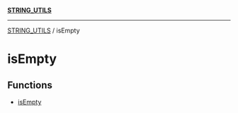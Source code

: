 [**STRING_UTILS**](../README.md)

***

[STRING_UTILS](../README.md) / isEmpty

# isEmpty

## Functions

- [isEmpty](functions/isEmpty.md)
